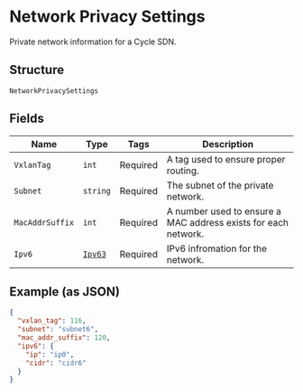 
# Network Privacy Settings

Private network information for a Cycle SDN.

## Structure

`NetworkPrivacySettings`

## Fields

| Name | Type | Tags | Description |
|  --- | --- | --- | --- |
| `VxlanTag` | `int` | Required | A tag used to ensure proper routing. |
| `Subnet` | `string` | Required | The subnet of the private network. |
| `MacAddrSuffix` | `int` | Required | A number used to ensure a MAC address exists for each network. |
| `Ipv6` | [`Ipv63`](../../doc/models/ipv-63.md) | Required | IPv6 infromation for the network. |

## Example (as JSON)

```json
{
  "vxlan_tag": 116,
  "subnet": "subnet6",
  "mac_addr_suffix": 120,
  "ipv6": {
    "ip": "ip0",
    "cidr": "cidr6"
  }
}
```


